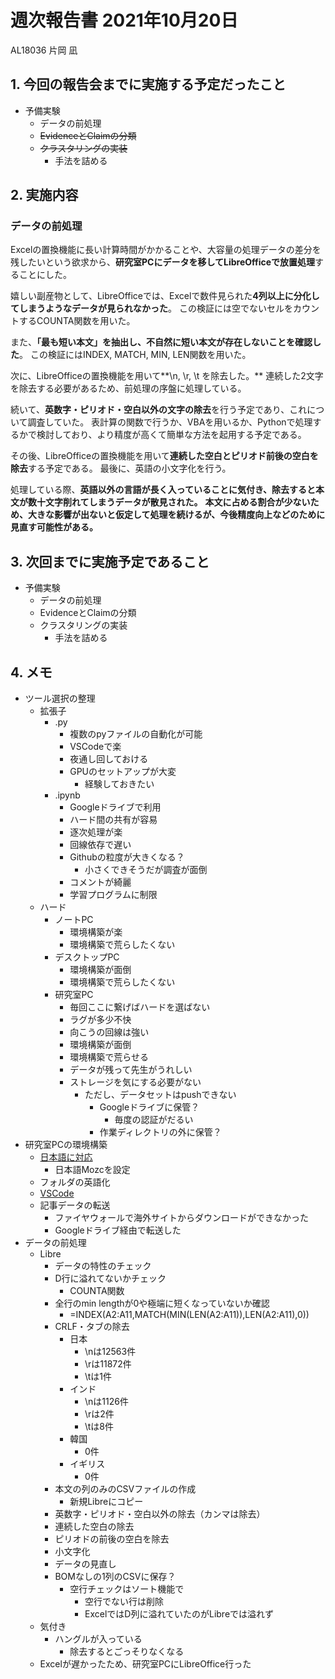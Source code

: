 <!-- tex script for md -->
<script type="text/javascript" async src="https://cdnjs.cloudflare.com/ajax/libs/mathjax/2.7.7/MathJax.js?config=TeX-MML-AM_CHTML">
</script>
<script type="text/x-mathjax-config">
 MathJax.Hub.Config({
 tex2jax: {
 inlineMath: [['$', '$'] ],
 displayMath: [ ['$$','$$'], ["\\[","\\]"] ]
 }
 });
</script>

# 週次報告書 2021年10月20日
AL18036 片岡 凪

## 1. 今回の報告会までに実施する予定だったこと
- 予備実験
    - データの前処理
    - ~~EvidenceとClaimの分類~~
    - ~~クラスタリングの実装~~
        - 手法を詰める
<!-- - ゲームカンファレンスの視聴とレポート作成 -->

## 2. 実施内容

### データの前処理
Excelの置換機能に長い計算時間がかかることや、大容量の処理データの差分を残したいという欲求から、**研究室PCにデータを移してLibreOfficeで放置処理**することにした。
<!-- 研究室PCを利用するにあたって、日本語利用の設定や、データダウンロードのためのファイヤーウォール設定の調査などを行った。 -->

嬉しい副産物として、LibreOfficeでは、Excelで数件見られた**4列以上に分化してしまうようなデータが見られなかった**。
この検証には空でないセルをカウントするCOUNTA関数を用いた。

また、**「最も短い本文」を抽出し、不自然に短い本文が存在しないことを確認した**。
この検証にはINDEX, MATCH, MIN, LEN関数を用いた。

次に、LibreOfficeの置換機能を用いて**\n, \r, \t を除去した。**
連続した2文字を除去する必要があるため、前処理の序盤に処理している。

続いて、**英数字・ピリオド・空白以外の文字の除去**を行う予定であり、これについて調査していた。
表計算の関数で行うか、VBAを用いるか、Pythonで処理するかで検討しており、より精度が高くて簡単な方法を起用する予定である。

その後、LibreOfficeの置換機能を用いて**連続した空白とピリオド前後の空白を除去**する予定である。
最後に、英語の小文字化を行う。

処理している際、**英語以外の言語が長く入っていることに気付き、除去すると本文が数十文字削れてしまうデータが散見された。**
**本文に占める割合が少ないため、大きな影響が出ないと仮定して処理を続けるが、今後精度向上などのために見直す可能性がある。**

## 3. 次回までに実施予定であること
- 予備実験
    - データの前処理
    - EvidenceとClaimの分類
    - クラスタリングの実装
        - 手法を詰める

## 4. メモ
- ツール選択の整理
    - 拡張子
        - .py
            - 複数のpyファイルの自動化が可能
            - VSCodeで楽
            - 夜通し回しておける
            - GPUのセットアップが大変
                - 経験しておきたい
        - .ipynb
            - Googleドライブで利用
            - ハード間の共有が容易
            - 逐次処理が楽
            - 回線依存で遅い
            - Githubの粒度が大きくなる？
                - 小さくできそうだが調査が面倒
            - コメントが綺麗
            - 学習プログラムに制限
    - ハード
        - ノートPC
            - 環境構築が楽
            - 環境構築で荒らしたくない
        - デスクトップPC
            - 環境構築が面倒
            - 環境構築で荒らしたくない
        - 研究室PC
            - 毎回ここに繋げばハードを選ばない
            - ラグが多少不快
            - 向こうの回線は強い
            - 環境構築が面倒
            - 環境構築で荒らせる
            - データが残って先生がうれしい
            - ストレージを気にする必要がない
                - ただし、データセットはpushできない
                    - Googleドライブに保管？
                        - 毎度の認証がだるい
                    - 作業ディレクトリの外に保管？
- 研究室PCの環境構築
    - [日本語に対応](https://www.google.com/url?sa=t&rct=j&q=&esrc=s&source=web&cd=&cad=rja&uact=8&ved=2ahUKEwio7eeJrNHzAhWMBKYKHWOODoIQFnoECAUQAQ&url=https%3A%2F%2Fqiita.com%2Fcordy%2Fitems%2Fb72815148dd29c3d4bde&usg=AOvVaw2sRyMtEOcosl2eRKq-UqEX)
        - 日本語Mozcを設定
    - フォルダの英語化
    - [VSCode](https://qiita.com/yoshiyasu1111/items/e21a77ed68b52cb5f7c8)
    - 記事データの転送
        - ファイヤウォールで海外サイトからダウンロードができなかった
        - Googleドライブ経由で転送した
- データの前処理
    - Libre
        - データの特性のチェック
        - D行に溢れてないかチェック
            - COUNTA関数
        - 全行のmin lengthが0や極端に短くなっていないか確認
            - =INDEX(A2:A11,MATCH(MIN(LEN(A2:A11)),LEN(A2:A11),0))
        - CRLF・タブの除去
            - 日本
                - \nは12563件
                - \rは11872件
                - \tは1件
            - インド
                - \nは1126件
                - \rは2件
                - \tは8件
            - 韓国
                - 0件
            - イギリス
                - 0件
        - 本文の列のみのCSVファイルの作成
            - 新規Libreにコピー
        - 英数字・ピリオド・空白以外の除去（カンマは除去）
        - 連続した空白の除去
        - ピリオドの前後の空白を除去
        - 小文字化
        - データの見直し
        - BOMなしの1列のCSVに保存？
            - 空行チェックはソート機能で
                - 空行でない行は削除
                - ExcelではD列に溢れていたのがLibreでは溢れず
    - 気付き
        - ハングルが入っている
            - 除去するとごっそりなくなる
    - Excelが遅かったため、研究室PCにLibreOffice行った
